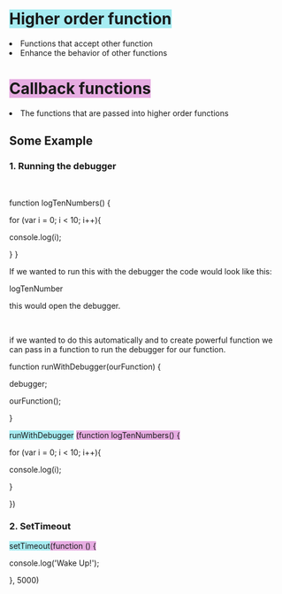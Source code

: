 <!DOCTYPE html>
<html>
<head>
	<title>Buzzwords: High Order Function and callback functions</title>
</head>
<body>
	<h1><span style="background-color: #a6ecf2">Higher order function</span></h1>
<li>Functions that accept other function</span></li>
<li>Enhance the behavior of other functions</li>
<h1><span style="background-color: #e7ace2">Callback functions</span></h1>
<li>The functions that are passed into higher order functions</li>
<h2>Some Example</h2>

<h3>1. Running the debugger</h3>
<br>
<p>function logTenNumbers() {</p>
<p>for (var i = 0; i < 10; i++){</p>
<p>console.log(i);</p>
	}
}
<br>
<p>If we wanted to run this with the debugger the code would look like this:</p>
<p>logTenNumber</p>
<p>this would open the debugger.</p>
<br>
<p>if we wanted to do this automatically and to create powerful function we can pass in a function to run the debugger for our function.</p>
<p>function runWithDebugger(ourFunction) {
<p>debugger;
<p>ourFunction();
<p>}

<p><span style="background-color: #a6ecf2">runWithDebugger</span> <span style="background-color: #e7ace2">(function logTenNumbers() {
<p>for (var i = 0; i < 10; i++){</p>
<p>console.log(i);</p>
<p>	}</p>
<p>})</span></p>


<h3>2. SetTimeout</h3>

<p><span style="background-color: #a6ecf2">setTimeout</span><span style="background-color: #e7ace2">(function () {</p>
<p>	console.log('Wake Up!');</p>
<p>}</span>, 5000)</p>


</body>
</html>
